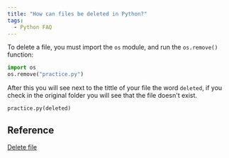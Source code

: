 ```yaml
---
title: "How can files be deleted in Python?"
tags:
  - Python FAQ
---
```


To delete a file, you must import the `os` module, and run the `os.remove()` function:

```python
import os
os.remove("practice.py") 
```

After this you will see next to the tittle of your file the word `deleted`, if you check in the original folder you will see that the file doesn't exist.

```text
practice.py(deleted)
```

## Reference

[Delete file](https://www.w3schools.com/python/python_file_remove.asp)